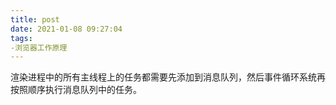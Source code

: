 ```yaml
---
title: post
date: 2021-01-08 09:27:04
tags:
-浏览器工作原理
---
```

渲染进程中的所有主线程上的任务都需要先添加到消息队列，然后事件循环系统再按照顺序执行消息队列中的任务。
